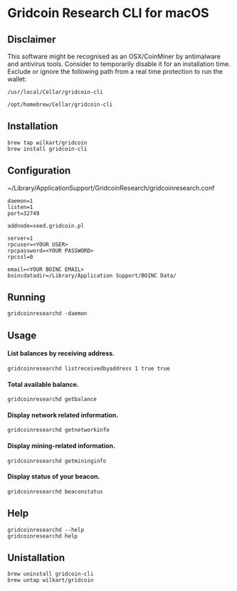 # Gridcoin Research CLI for macOS


## Disclaimer
This software might be recognised as an OSX/CoinMiner by antimalware and antivirus tools. 
Consider to temporarily disable it for an installation time. Exclude or ignore the following path from a real time protection to run the wallet:
    
    /usr/local/Cellar/gridcoin-cli

    /opt/homebrew/Cellar/gridcoin-cli

## Installation

    brew tap wilkart/gridcoin
    brew install gridcoin-cli

## Configuration
~/Library/ApplicationSupport/GridcoinResearch/gridcoinresearch.conf

    daemon=1
    listen=1
    port=32749

    addnode=seed.gridcoin.pl

    server=1
    rpcuser=<YOUR USER>
    rpcpassword=<YOUR PASSWORD>
    rpcssl=0

    email=<YOUR BOINC EMAIL>
    boincdatadir=/Library/Application Support/BOINC Data/


## Running
    gridcoinresearchd -daemon

## Usage

#### List balances by receiving address.
    gridcoinresearchd listreceivedbyaddress 1 true true

#### Total available balance.
    gridcoinresearchd getbalance

#### Display network related information.
    gridcoinresearchd getnetworkinfo

#### Display mining-related information.
    gridcoinresearchd getmininginfo

#### Display status of your beacon.
    gridcoinresearchd beaconstatus


## Help
    gridcoinresearchd --help
    gridcoinresearchd help


## Unistallation

    brew uninstall gridcoin-cli
    brew untap wilkart/gridcoin
